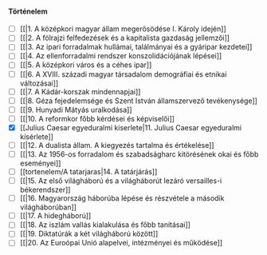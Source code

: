 #### Történelem
- [ ] [[|1. A középkori magyar állam megerősödése I. Károly idején]]
- [ ] [[|2. A fölrajzi felfedezések és a kapitalista gazdaság jellemzői]]
- [ ] [[|3. Az ipari forradalmak hullámai, találmányai és a gyáripar kezdetei]]
- [ ] [[|4. Az ellenforradalmi rendszer konszolidációjának lépései]]
- [ ] [[|5. A középkori város és a céhes ipar]]
- [ ] [[|6. A XVIII. századi magyar társadalom demográfiai és etnikai változásai]]
- [ ] [[|7. A Kádár-korszak mindennapjai]]
- [ ] [[|8. Géza fejedelemsége és Szent István államszervező tevékenysége]]
- [ ] [[|9. Hunyadi Mátyás uralkodása]]
- [ ] [[|10. A reformkor főbb kérdései és képviselői]]
- [x] [[Julius Caesar egyeduralmi kiserlete|11. Julius Caesar egyeduralmi kísérlete]]
- [ ] [[|12. A dualista állam. A kiegyezés tartalma és értékelése]]
- [ ] [[|13. Az 1956-os forradalom és szabadságharc kitörésének okai és főbb eseményei]]
- [ ] [[tortenelem/A tatarjaras|14. A tatárjárás]]
- [ ] [[|15. Az első világháború és a világháborút lezáró versailles-i békerendszer]]
- [ ] [[|16. Magyarország háborúba lépése és részvétele a második világháborúban]]
- [ ] [[|17. A hidegháború]]
- [ ] [[|18. Az iszlám vallás kialakulása és főbb tanításai]]
- [ ] [[|19. Diktatúrák a két világháború között]]
- [ ] [[|20. Az Euroópai Unió alapelvei, intézményei és működése]]